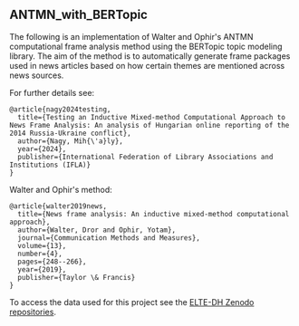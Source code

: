 ## ANTMN_with_BERTopic

The following is an implementation of Walter and Ophir's ANTMN computational frame analysis method 
using the BERTopic topic modeling library. The aim of the method is to automatically generate frame packages used in 
news articles based on how certain themes are mentioned across news sources. 

For further details see:

```
@article{nagy2024testing,
  title={Testing an Inductive Mixed-method Computational Approach to News Frame Analysis: An analysis of Hungarian online reporting of the 2014 Russia-Ukraine conflict},
  author={Nagy, Mih{\'a}ly},
  year={2024},
  publisher={International Federation of Library Associations and Institutions (IFLA)}
}
```
Walter and Ophir's method:
```
@article{walter2019news,
  title={News frame analysis: An inductive mixed-method computational approach},
  author={Walter, Dror and Ophir, Yotam},
  journal={Communication Methods and Measures},
  volume={13},
  number={4},
  pages={248--266},
  year={2019},
  publisher={Taylor \& Francis}
}
```
To access the data used for this project see the [ELTE-DH Zenodo repositories](https://zenodo.org/communities/elte-dh/records?q=&l=list&p=1&s=10&sort=newest).